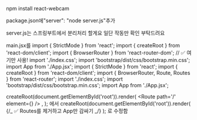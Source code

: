 npm install react-webcam

package.json에"server": "node server.js"추가

server.js는 스프링부트에서 분리처리 할게요 일단 작동만 확인 부탁드려요

main.jsx를 import { StrictMode } from 'react';
import { createRoot } from 'react-dom/client';
import { BrowserRouter } from 'react-router-dom'; // ✅ 여기만 사용!
import './index.css';
import 'bootstrap/dist/css/bootstrap.min.css';
import App from './App.jsx';
import { StrictMode } from 'react';
import { createRoot } from 'react-dom/client';
import { BrowserRouter, Route, Routes } from 'react-router';
import './index.css';
import 'bootstrap/dist/css/bootstrap.min.css';
import App from './App.jsx';

createRoot(document.getElementById('root')).render(
<StrictMode>
<BrowserRouter>
<Routes>
<Route path='/' element={<App />} />
</Routes>
</BrowserRouter>
</StrictMode>,
);
에서
createRoot(document.getElementById('root')).render(
<StrictMode>
<BrowserRouter>
<App /> {/_ ✅ Routes를 제거하고 App만 감싸기 _/}
</BrowserRouter>
</StrictMode>
);
로 수정함
